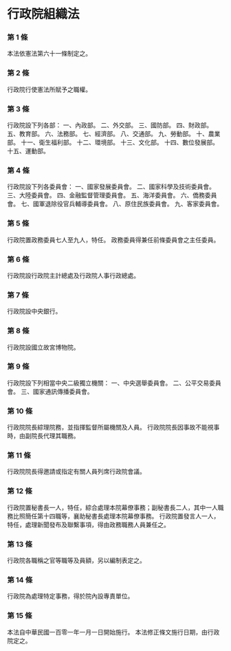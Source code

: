 # 行政院組織法

### 第 1 條

本法依憲法第六十一條制定之。

### 第 2 條

行政院行使憲法所賦予之職權。

### 第 3 條

行政院設下列各部：
一、內政部。
二、外交部。
三、國防部。
四、財政部。
五、教育部。
六、法務部。
七、經濟部。
八、交通部。
九、勞動部。
十、農業部。
十一、衛生福利部。
十二、環境部。
十三、文化部。
十四、數位發展部。
十五、運動部。

### 第 4 條

行政院設下列各委員會：
一、國家發展委員會。
二、國家科學及技術委員會。
三、大陸委員會。
四、金融監督管理委員會。
五、海洋委員會。
六、僑務委員會。
七、國軍退除役官兵輔導委員會。
八、原住民族委員會。
九、客家委員會。

### 第 5 條

行政院置政務委員七人至九人，特任。
政務委員得兼任前條委員會之主任委員。

### 第 6 條

行政院設行政院主計總處及行政院人事行政總處。

### 第 7 條

行政院設中央銀行。

### 第 8 條

行政院設國立故宮博物院。

### 第 9 條

行政院設下列相當中央二級獨立機關：
一、中央選舉委員會。
二、公平交易委員會。
三、國家通訊傳播委員會。

### 第 10 條

行政院院長綜理院務，並指揮監督所屬機關及人員。
行政院院長因事故不能視事時，由副院長代理其職務。

### 第 11 條

行政院院長得邀請或指定有關人員列席行政院會議。

### 第 12 條

行政院置秘書長一人，特任，綜合處理本院幕僚事務；副秘書長二人，其中一人職務比照簡任第十四職等，襄助秘書長處理本院幕僚事務。
行政院置發言人一人，特任，處理新聞發布及聯繫事項，得由政務職務人員兼任之。

### 第 13 條

行政院各職稱之官等職等及員額，另以編制表定之。

### 第 14 條

行政院為處理特定事務，得於院內設專責單位。

### 第 15 條

本法自中華民國一百零一年一月一日開始施行。
本法修正條文施行日期，由行政院定之。
